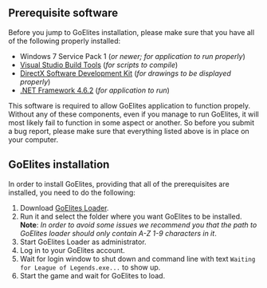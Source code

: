 ## Prerequisite software
Before you jump to GoElites installation, please make sure that you have all of the following properly installed:

- Windows 7 Service Pack 1 (*or newer; for application to run properly*)
- [Visual Studio Build Tools](https://www.visualstudio.com/thank-you-downloading-visual-studio/?sku=BuildTools&rel=15#) (*for scripts to compile*)
- [DirectX Software Development Kit](https://www.microsoft.com/en-us/download/confirmation.aspx?id=6812) (*for drawings to be displayed properly*)
- [.NET Framework 4.6.2](https://download.microsoft.com/download/E/F/D/EFD52638-B804-4865-BB57-47F4B9C80269/NDP462-DevPack-KB3151934-ENU.exe) (*for application to run*)

This software is required to allow GoElites application to function propely. Without any of these components, even if you manage to run GoElites, it will most likely fail to function in some aspect or another. So before you submit a bug report, please make sure that everything listed above is in place on your computer.

## GoElites installation
In order to install GoElites, providing that all of the prerequisites are installed, you need to do the following:

1. Download [GoElites Loader](https://goelites.net/index.php?/forum/17-download-goelites/).
2. Run it and select the folder where you want GoElites to be installed. 
**Note**: *In order to avoid some issues we recommend you that the path to GoElites loader should only contain A-Z 1-9 characters in it*.
3. Start GoElites Loader as administrator.
4. Log in to your GoElites account.
5. Wait for login window to shut down and command line with text ``Waiting for League of Legends.exe...`` to show up.
6. Start the game and wait for GoElites to load.
